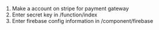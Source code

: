 1. Make a account on stripe for payment gateway 
2. Enter secret key in /function/index
3. Enter firebase config information in /component/firebase


